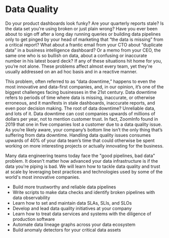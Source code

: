 # Data Quality

Do your product dashboards look funky? Are your quarterly reports stale? Is the data set you're using broken or just plain wrong? Have you ever been about to sign off after a long day running queries or building data pipelines only to get pinged by your head of marketing that “the data is missing” from a critical report? What about a frantic email from your CTO about “duplicate data” in a business intelligence dashboard? Or a memo from your CEO, the same one who is so bullish on data, about a confusing or inaccurate number in his latest board deck? If any of these situations hit home for you, you’re not alone. These problems affect almost every team, yet they're usually addressed on an ad hoc basis and in a reactive manner. 

This problem, often referred to as “data downtime,” happens to even the most innovative and data-first companies, and, in our opinion, it’s one of the biggest challenges facing businesses in the 21st century. Data downtime refers to periods of time where data is missing, inaccurate, or otherwise erroneous, and it manifests in stale dashboards, inaccurate reports, and even poor decision making. The root of data downtime? Unreliable data, and lots of it. Data downtime can cost companies upwards of millions of dollars per year, not to mention customer trust. In fact, ZoomInfo found in 2019 that one in five companies lost a customer due to a data quality issue. As you’re likely aware, your company’s bottom line isn’t the only thing that’s suffering from data downtime. Handling data quality issues consumes upwards of 40% of your data team’s time that could otherwise be spent working on more interesting projects or actually innovating for the business.

<YouTube vid="5ZPCEzLpS38" title="Quality considerations" />

Many data engineering teams today face the "good pipelines, bad data" problem. It doesn't matter how advanced your data infrastructure is if the data you're piping is bad. We will learn how to tackle data quality and trust at scale by leveraging best practices and technologies used by some of the world's most innovative companies.

- Build more trustworthy and reliable data pipelines
- Write scripts to make data checks and identify broken pipelines with data observability
- Learn how to set and maintain data SLAs, SLIs, and SLOs
- Develop and lead data quality initiatives at your company
- Learn how to treat data services and systems with the diligence of production software
- Automate data lineage graphs across your data ecosystem
- Build anomaly detectors for your critical data assets
